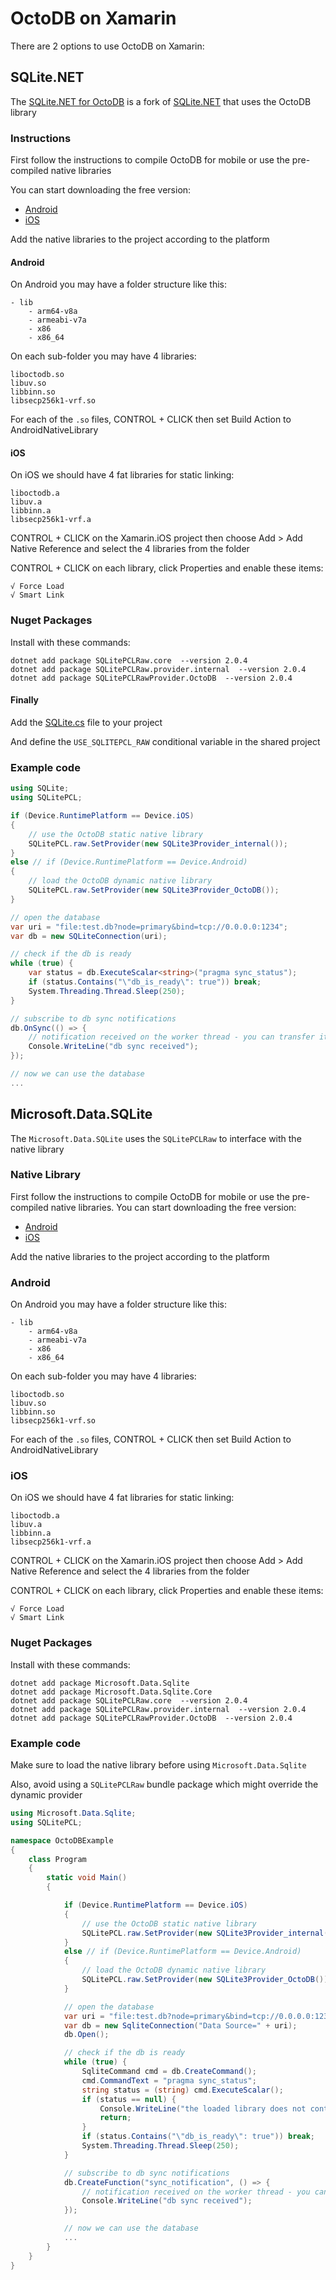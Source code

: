 OctoDB on Xamarin
=================

There are 2 options to use OctoDB on Xamarin:


SQLite.NET
----------

The [SQLite.NET for OctoDB](https://github.com/octodb/sqlite-net) is a fork of [SQLite.NET](https://github.com/praeclarum/sqlite-net)
that uses the OctoDB library


### Instructions

First follow the instructions to compile OctoDB for mobile or use the pre-compiled native libraries

You can start downloading the free version:

* [Android](http://octodb.io/download/octodb-free-android-native-libs.tar.gz)
* [iOS](http://octodb.io/download/octodb-free-ios-native-libs.tar.gz)

Add the native libraries to the project according to the platform

#### Android

On Android you may have a folder structure like this:

    - lib
        - arm64-v8a
        - armeabi-v7a
        - x86
        - x86_64

On each sub-folder you may have 4 libraries:

    liboctodb.so
    libuv.so
    libbinn.so
    libsecp256k1-vrf.so

For each of the `.so` files, CONTROL + CLICK then set Build Action to AndroidNativeLibrary

#### iOS

On iOS we should have 4 fat libraries for static linking:

    liboctodb.a
    libuv.a
    libbinn.a
    libsecp256k1-vrf.a

CONTROL + CLICK on the Xamarin.iOS project then choose Add > Add Native Reference and select the 4 libraries from the folder

CONTROL + CLICK on each library, click Properties and enable these items:

    √ Force Load
    √ Smart Link


### Nuget Packages

Install with these commands:

    dotnet add package SQLitePCLRaw.core  --version 2.0.4
    dotnet add package SQLitePCLRaw.provider.internal  --version 2.0.4
    dotnet add package SQLitePCLRawProvider.OctoDB  --version 2.0.4


#### Finally

Add the [SQLite.cs](https://github.com/octodb/sqlite-net/blob/master/src/SQLite.cs) file to your project

And define the `USE_SQLITEPCL_RAW` conditional variable in the shared project


### Example code

```csharp
using SQLite;
using SQLitePCL;

if (Device.RuntimePlatform == Device.iOS)
{
    // use the OctoDB static native library
    SQLitePCL.raw.SetProvider(new SQLite3Provider_internal());
}
else // if (Device.RuntimePlatform == Device.Android)
{
    // load the OctoDB dynamic native library
    SQLitePCL.raw.SetProvider(new SQLite3Provider_OctoDB());
}

// open the database
var uri = "file:test.db?node=primary&bind=tcp://0.0.0.0:1234";
var db = new SQLiteConnection(uri);

// check if the db is ready
while (true) {
    var status = db.ExecuteScalar<string>("pragma sync_status");
    if (status.Contains("\"db_is_ready\": true")) break;
    System.Threading.Thread.Sleep(250);
}

// subscribe to db sync notifications
db.OnSync(() => {
    // notification received on the worker thread - you can transfer it to the main thread here
    Console.WriteLine("db sync received");
});

// now we can use the database
...
```



Microsoft.Data.SQLite
---------------------

The `Microsoft.Data.SQLite` uses the `SQLitePCLRaw` to interface with the native library


### Native Library

First follow the instructions to compile OctoDB for mobile or use the pre-compiled native libraries.
You can start downloading the free version:

* [Android](http://octodb.io/download/octodb-free-android-native-libs.tar.gz)
* [iOS](http://octodb.io/download/octodb-free-ios-native-libs.tar.gz)

Add the native libraries to the project according to the platform

### Android

On Android you may have a folder structure like this:

    - lib
        - arm64-v8a
        - armeabi-v7a
        - x86
        - x86_64

On each sub-folder you may have 4 libraries:

    liboctodb.so
    libuv.so
    libbinn.so
    libsecp256k1-vrf.so

For each of the `.so` files, CONTROL + CLICK then set Build Action to AndroidNativeLibrary

### iOS

On iOS we should have 4 fat libraries for static linking:

    liboctodb.a
    libuv.a
    libbinn.a
    libsecp256k1-vrf.a

CONTROL + CLICK on the Xamarin.iOS project then choose Add > Add Native Reference and select the 4 libraries from the folder

CONTROL + CLICK on each library, click Properties and enable these items:

    √ Force Load
    √ Smart Link


### Nuget Packages

Install with these commands:

    dotnet add package Microsoft.Data.Sqlite
    dotnet add package Microsoft.Data.Sqlite.Core
    dotnet add package SQLitePCLRaw.core  --version 2.0.4
    dotnet add package SQLitePCLRaw.provider.internal  --version 2.0.4
    dotnet add package SQLitePCLRawProvider.OctoDB  --version 2.0.4


### Example code

Make sure to load the native library before using `Microsoft.Data.Sqlite`

Also, avoid using a `SQLitePCLRaw` bundle package which might override the dynamic provider

```csharp
using Microsoft.Data.Sqlite;
using SQLitePCL;

namespace OctoDBExample
{
    class Program
    {
        static void Main()
        {

            if (Device.RuntimePlatform == Device.iOS)
            {
                // use the OctoDB static native library
                SQLitePCL.raw.SetProvider(new SQLite3Provider_internal());
            }
            else // if (Device.RuntimePlatform == Device.Android)
            {
                // load the OctoDB dynamic native library
                SQLitePCL.raw.SetProvider(new SQLite3Provider_OctoDB());
            }

            // open the database
            var uri = "file:test.db?node=primary&bind=tcp://0.0.0.0:1234";
            var db = new SqliteConnection("Data Source=" + uri);
            db.Open();

            // check if the db is ready
            while (true) {
                SqliteCommand cmd = db.CreateCommand();
                cmd.CommandText = "pragma sync_status";
                string status = (string) cmd.ExecuteScalar();
                if (status == null) {
                    Console.WriteLine("the loaded library does not contain OctoDB");
                    return;
                }
                if (status.Contains("\"db_is_ready\": true")) break;
                System.Threading.Thread.Sleep(250);
            }

            // subscribe to db sync notifications
            db.CreateFunction("sync_notification", () => {
                // notification received on the worker thread - you can transfer it to the main thread here
                Console.WriteLine("db sync received");
            });

            // now we can use the database
            ...
        }
    }
}
```
